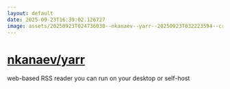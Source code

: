 ```yaml
---
layout: default
date: 2025-09-23T16:39:02.126727
image: assets/20250923T024736030--nkanaev--yarr--20250923T032223594--cropped.png
---
```


# [nkanaev/yarr](https://github.com/nkanaev/yarr)

web-based RSS reader you can run on your desktop or self-host

